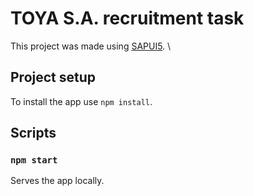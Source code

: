 # TOYA S.A. recruitment task

This project was made using [SAPUI5](https://sapui5.hana.ondemand.com/). \

## Project setup

To install the app use `npm install`.

## Scripts

### `npm start`

Serves the app locally.
